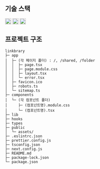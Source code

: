 ## 기술 스택

<div aling="center">
<a href="https://www.npmjs.com/package/typescript"><img src="https://img.shields.io/badge/TypeScript-v5.0.4-blue" alt="v5.0.4" height="20"></a>
<a href="https://www.npmjs.com/package/react"><img src="https://img.shields.io/badge/React-v18.2.0-skyblue" alt="v18.2.0" height="20"></a>
<a href="https://www.npmjs.com/package/next"><img src="https://img.shields.io/badge/NextJS-v13.4.4-black" alt="v13.4.4" height="20"></a>
</div>

## 프로젝트 구조

```
linkbrary
├─ app
│  ├─ (각 페이지 폴더) : /, /shared, /folder
│  │  ├─ page.tsx
│  │  ├─ page.module.css
│  │  ├─ layout.tsx
│  │  └─ error.tsx
│  ├─ favicon.ico
│  ├─ robots.ts
│  └─ sitemap.ts
├─ components
│  └─ (각 컴포넌트 폴더)
│     ├─ (컴포넌트명).module.css
│     └─ (컴포넌트명).tsx
├─ lib
├─ hooks
├─ types
├─ public
│  └─ assets/
├─ .eslintrc.json
├─ prettier.config.js
├─ tsconfig.json
├─ next.config.js
├─ README.md
├─ package-lock.json
└─ package.json
```
